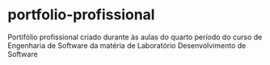 # portfolio-profissional
Portifólio profissional criado durante às aulas do quarto período do curso de Engenharia de Software da matéria de Laboratório Desenvolvimento de Software
